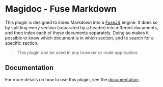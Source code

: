 # Magidoc - Fuse Markdown

This plugin is designed to index Markdown into a [FuseJS](https://github.com/krisk/Fuse) engine. It does so by splitting every section (separated by a header) into different documents, and then index each of these documents separately. Doing so makes it possible to know which document is in which section, and to search for a specific section.

> This plugin can be used in any browser or node application.

## Documentation

For more details on how to use this plugin, see the [documentation](https://magidoc.js.org/plugins/fuse-markdown).
